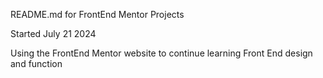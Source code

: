 README.md for FrontEnd Mentor Projects

Started July 21 2024

Using the FrontEnd Mentor website to continue learning Front End design and function
